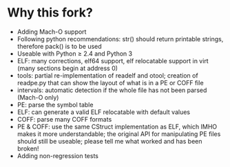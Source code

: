 # Why this fork? #

* Adding Mach-O support
* Following python recommendations: str() should return printable strings, therefore pack() is to be used
* Useable with Python ≥ 2.4 and Python 3
* ELF: many corrections, elf64 support, elf relocatable support in virt (many sections begin at address 0)
* tools: partial re-implementation of readelf and otool; creation of readpe.py that can show the layout of what is in a PE or COFF file
* intervals: automatic detection if the whole file has not been parsed (Mach-O only)
* PE: parse the symbol table
* ELF: can generate a valid ELF relocatable with default values
* COFF: parse many COFF formats
* PE & COFF: use the same CStruct implementation as ELF, which IMHO makes it more understandable; the original API for manipulating PE files should still be useable; please tell me what worked and has been broken!
* Adding non-regression tests